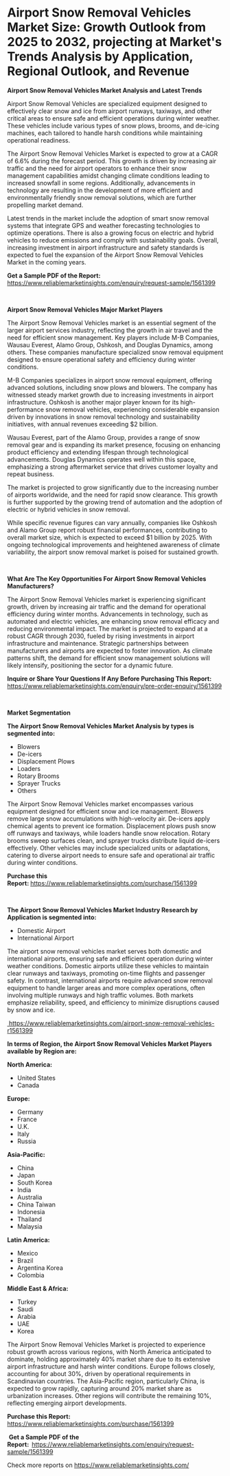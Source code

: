 <p><h1>Airport Snow Removal Vehicles Market Size: Growth Outlook from 2025 to 2032, projecting at Market's Trends Analysis by Application, Regional Outlook, and Revenue</h1></p><p><strong>Airport Snow Removal Vehicles Market Analysis and Latest Trends</strong></p>
<p><p>Airport Snow Removal Vehicles are specialized equipment designed to effectively clear snow and ice from airport runways, taxiways, and other critical areas to ensure safe and efficient operations during winter weather. These vehicles include various types of snow plows, brooms, and de-icing machines, each tailored to handle harsh conditions while maintaining operational readiness.</p><p>The Airport Snow Removal Vehicles Market is expected to grow at a CAGR of 6.6% during the forecast period. This growth is driven by increasing air traffic and the need for airport operators to enhance their snow management capabilities amidst changing climate conditions leading to increased snowfall in some regions. Additionally, advancements in technology are resulting in the development of more efficient and environmentally friendly snow removal solutions, which are further propelling market demand.</p><p>Latest trends in the market include the adoption of smart snow removal systems that integrate GPS and weather forecasting technologies to optimize operations. There is also a growing focus on electric and hybrid vehicles to reduce emissions and comply with sustainability goals. Overall, increasing investment in airport infrastructure and safety standards is expected to fuel the expansion of the Airport Snow Removal Vehicles Market in the coming years.</p></p>
<p><strong>Get a Sample PDF of the Report:&nbsp;</strong> <a href="https://www.reliablemarketinsights.com/enquiry/request-sample/1561399?utm_campaign=2956&utm_medium=2&utm_source=Github&utm_content=ia&utm_term=08042025&utm_id=airport-snow-removal-vehicles">https://www.reliablemarketinsights.com/enquiry/request-sample/1561399</a></p>
<p>&nbsp;</p>
<p><strong>Airport Snow Removal Vehicles Major Market Players</strong></p>
<p><p>The Airport Snow Removal Vehicles market is an essential segment of the larger airport services industry, reflecting the growth in air travel and the need for efficient snow management. Key players include M-B Companies, Wausau Everest, Alamo Group, Oshkosh, and Douglas Dynamics, among others. These companies manufacture specialized snow removal equipment designed to ensure operational safety and efficiency during winter conditions.</p><p>M-B Companies specializes in airport snow removal equipment, offering advanced solutions, including snow plows and blowers. The company has witnessed steady market growth due to increasing investments in airport infrastructure. Oshkosh is another major player known for its high-performance snow removal vehicles, experiencing considerable expansion driven by innovations in snow removal technology and sustainability initiatives, with annual revenues exceeding $2 billion.</p><p>Wausau Everest, part of the Alamo Group, provides a range of snow removal gear and is expanding its market presence, focusing on enhancing product efficiency and extending lifespan through technological advancements. Douglas Dynamics operates well within this space, emphasizing a strong aftermarket service that drives customer loyalty and repeat business.</p><p>The market is projected to grow significantly due to the increasing number of airports worldwide, and the need for rapid snow clearance. This growth is further supported by the growing trend of automation and the adoption of electric or hybrid vehicles in snow removal.</p><p>While specific revenue figures can vary annually, companies like Oshkosh and Alamo Group report robust financial performances, contributing to overall market size, which is expected to exceed $1 billion by 2025. With ongoing technological improvements and heightened awareness of climate variability, the airport snow removal market is poised for sustained growth.</p></p>
<p>&nbsp;</p>
<p><strong>What Are The Key Opportunities For Airport Snow Removal Vehicles Manufacturers?</strong></p>
<p><p>The Airport Snow Removal Vehicles market is experiencing significant growth, driven by increasing air traffic and the demand for operational efficiency during winter months. Advancements in technology, such as automated and electric vehicles, are enhancing snow removal efficacy and reducing environmental impact. The market is projected to expand at a robust CAGR through 2030, fueled by rising investments in airport infrastructure and maintenance. Strategic partnerships between manufacturers and airports are expected to foster innovation. As climate patterns shift, the demand for efficient snow management solutions will likely intensify, positioning the sector for a dynamic future.</p></p>
<p><strong>Inquire or Share Your Questions If Any Before Purchasing This Report:</strong> <a href="https://www.reliablemarketinsights.com/enquiry/pre-order-enquiry/1561399?utm_campaign=2956&utm_medium=2&utm_source=Github&utm_content=ia&utm_term=08042025&utm_id=airport-snow-removal-vehicles">https://www.reliablemarketinsights.com/enquiry/pre-order-enquiry/1561399</a></p>
<p>&nbsp;</p>
<p><strong>Market Segmentation</strong></p>
<p><strong>The Airport Snow Removal Vehicles Market Analysis by types is segmented into:</strong></p>
<p><ul><li>Blowers</li><li>De-icers</li><li>Displacement Plows</li><li>Loaders</li><li>Rotary Brooms</li><li>Sprayer Trucks</li><li>Others</li></ul></p>
<p><p>The Airport Snow Removal Vehicles market encompasses various equipment designed for efficient snow and ice management. Blowers remove large snow accumulations with high-velocity air. De-icers apply chemical agents to prevent ice formation. Displacement plows push snow off runways and taxiways, while loaders handle snow relocation. Rotary brooms sweep surfaces clean, and sprayer trucks distribute liquid de-icers effectively. Other vehicles may include specialized units or adaptations, catering to diverse airport needs to ensure safe and operational air traffic during winter conditions.</p></p>
<p><strong>Purchase this Report:&nbsp;</strong><a href="https://www.reliablemarketinsights.com/purchase/1561399?utm_campaign=2956&utm_medium=2&utm_source=Github&utm_content=ia&utm_term=08042025&utm_id=airport-snow-removal-vehicles">https://www.reliablemarketinsights.com/purchase/1561399</a></p>
<p>&nbsp;</p>
<p><strong>The Airport Snow Removal Vehicles Market Industry Research by Application is segmented into:</strong></p>
<p><ul><li>Domestic Airport</li><li>International Airport</li></ul></p>
<p><p>The airport snow removal vehicles market serves both domestic and international airports, ensuring safe and efficient operation during winter weather conditions. Domestic airports utilize these vehicles to maintain clear runways and taxiways, promoting on-time flights and passenger safety. In contrast, international airports require advanced snow removal equipment to handle larger areas and more complex operations, often involving multiple runways and high traffic volumes. Both markets emphasize reliability, speed, and efficiency to minimize disruptions caused by snow and ice.</p></p>
<p><a href="https://www.reliablemarketinsights.com/airport-snow-removal-vehicles-r1561399?utm_campaign=2956&utm_medium=2&utm_source=Github&utm_content=ia&utm_term=08042025&utm_id=airport-snow-removal-vehicles">&nbsp;https://www.reliablemarketinsights.com/airport-snow-removal-vehicles-r1561399</a></p>
<p><strong>In terms of Region, the Airport Snow Removal Vehicles Market Players available by Region are:</strong></p>
<p>
    <p> <strong> North America: </strong>
        <ul>
            <li>United States</li>
            <li>Canada</li>
        </ul>
        </p> 
    <p> <strong> Europe: </strong>
        <ul>
            <li>Germany</li>
            <li>France</li>
            <li>U.K.</li>
            <li>Italy</li>
            <li>Russia</li>
        </ul>
        </p> 
    <p> <strong> Asia-Pacific: </strong>
        <ul>
            <li>China</li>
            <li>Japan</li>
            <li>South Korea</li>
            <li>India</li>
            <li>Australia</li>
            <li>China Taiwan</li>
            <li>Indonesia</li>
            <li>Thailand</li>
            <li>Malaysia</li>
        </ul>
        </p> 
    <p> <strong> Latin America: </strong>
        <ul>
            <li>Mexico</li>
            <li>Brazil</li>
            <li>Argentina Korea</li>
            <li>Colombia</li>
        </ul>
        </p> 
    <p> <strong> Middle East & Africa: </strong>
        <ul>
            <li>Turkey</li>
            <li>Saudi</li>
            <li>Arabia</li>
            <li>UAE</li>
            <li>Korea</li>
        </ul>
    </p>
    </p>
<p><p>The Airport Snow Removal Vehicles Market is projected to experience robust growth across various regions, with North America anticipated to dominate, holding approximately 40% market share due to its extensive airport infrastructure and harsh winter conditions. Europe follows closely, accounting for about 30%, driven by operational requirements in Scandinavian countries. The Asia-Pacific region, particularly China, is expected to grow rapidly, capturing around 20% market share as urbanization increases. Other regions will contribute the remaining 10%, reflecting emerging airport developments.</p></p>
<p><strong>Purchase this Report: </strong><a href="https://www.reliablemarketinsights.com/purchase/1561399?utm_campaign=2956&utm_medium=2&utm_source=Github&utm_content=ia&utm_term=08042025&utm_id=airport-snow-removal-vehicles">https://www.reliablemarketinsights.com/purchase/1561399</a></p>
<p>&nbsp;<strong>Get a Sample PDF of the Report:&nbsp;&nbsp;</strong><a href="https://www.reliablemarketinsights.com/enquiry/request-sample/1561399?utm_campaign=2956&utm_medium=2&utm_source=Github&utm_content=ia&utm_term=08042025&utm_id=airport-snow-removal-vehicles">https://www.reliablemarketinsights.com/enquiry/request-sample/1561399</a></p>
<p><strong></strong></p>
<p>Check more reports on <a href="https://www.reliablemarketinsights.com/?utm_campaign=2956&utm_medium=2&utm_source=Github&utm_content=ia&utm_term=08042025&utm_id=airport-snow-removal-vehicles">https://www.reliablemarketinsights.com/</a></p>